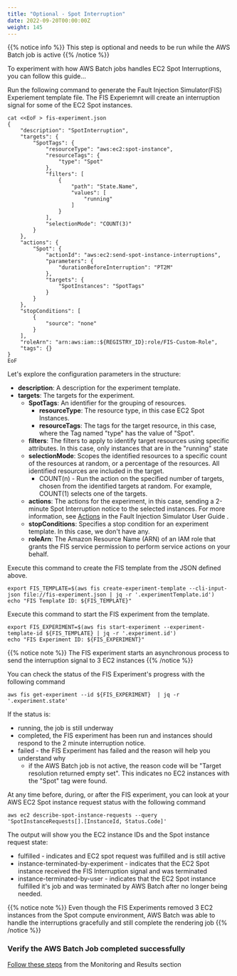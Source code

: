 ```yaml
---
title: "Optional - Spot Interruption"
date: 2022-09-20T00:00:00Z
weight: 145
---
```


{{% notice info %}}
This step is optional and needs to be run while the AWS Batch job is active
{{% /notice %}}

To experiment with how AWS Batch jobs handles EC2 Spot Interruptions, you can follow this guide...

Run the following command to generate the Fault Injection Simulator(FIS) Experiement template file. The FIS Experiemnt will create an interruption signal for some of the EC2 Spot instances.

```
cat <<EoF > fis-experiment.json
{
    "description": "SpotInterruption",
    "targets": {
        "SpotTags": {
            "resourceType": "aws:ec2:spot-instance",
            "resourceTags": {
                "type": "Spot"
            },
            "filters": [
                {
                    "path": "State.Name",
                    "values": [
                        "running"
                    ]
                }
            ],
            "selectionMode": "COUNT(3)"
        }
    },
    "actions": {
        "Spot": {
            "actionId": "aws:ec2:send-spot-instance-interruptions",
            "parameters": {
                "durationBeforeInterruption": "PT2M"
            },
            "targets": {
                "SpotInstances": "SpotTags"
            }
        }
    },
    "stopConditions": [
        {
            "source": "none"
        }
    ],
    "roleArn": "arn:aws:iam::${REGISTRY_ID}:role/FIS-Custom-Role",
    "tags": {}
}
EoF
```

Let's explore the configuration parameters in the structure:

- **description**: A description for the experiment template.
- **targets**: The targets for the experiment.
  - **SpotTags**: An identifier for the grouping of resources.
    - **resourceType**: The resource type, in this case EC2 Spot Instances.
    - **resourceTags**: The tags for the target resource, in this case, where the Tag named "type" has the value of "Spot".
  - **filters**: The filters to apply to identify target resources using specific attributes.  In this case, only instances that are in the "running" state
  - **selectionMode**: Scopes the identified resources to a specific count of the resources at random, or a percentage of the resources. All identified resources are included in the target.
    - COUNT(n) - Run the action on the specified number of targets, chosen from the identified targets at random. For example, COUNT(1) selects one of the targets.
  - **actions**: The actions for the experiment, in this case, sending a 2-minute Spot Interruption notice to the selected instances. For more information, see [Actions](https://docs.aws.amazon.com/fis/latest/userguide/actions.html) in the Fault Injection Simulator User Guide .
  - **stopConditions**: Specifies a stop condition for an experiment template.  In this case, we don't have any.
  - **roleArn**: The Amazon Resource Name (ARN) of an IAM role that grants the FIS service permission to perform service actions on your behalf.

Execute this command to create the FIS template from the JSON defined above.

```
export FIS_TEMPLATE=$(aws fis create-experiment-template --cli-input-json file://fis-experiment.json | jq -r '.experimentTemplate.id')
echo "FIS Template ID: ${FIS_TEMPLATE}"
```

Execute this command to start the FIS experiment from the template.

```
export FIS_EXPERIMENT=$(aws fis start-experiment --experiment-template-id ${FIS_TEMPLATE} | jq -r '.experiment.id')
echo "FIS Experiment ID: ${FIS_EXPERIMENT}"
```

{{% notice note %}}
The FIS experiment starts an asynchronous process to send the interruption signal to 3 EC2 instances
{{% /notice %}}

You can check the status of the FIS Experiment's progress with the following command

```
aws fis get-experiment --id ${FIS_EXPERIMENT}  | jq -r '.experiment.state'
```

If the status is:
- running, the job is still underway
- completed, the FIS experiment has been run and instances should respond to the 2 minute interruption notice.
- failed - the FIS Experiment has failed and the reason will help you understand why
  - if the AWS Batch job is not active, the reason code will be "Target resolution returned empty set".  This indicates no EC2 instances with the "Spot" tag were found.

At any time before, during, or after the FIS experiment, you can look at your AWS EC2 Spot instance request status with the following command

```
aws ec2 describe-spot-instance-requests --query 'SpotInstanceRequests[].[InstanceId, Status.Code]'
```

The output will show you the EC2 instance IDs and the Spot instance request state:
  - fulfilled - indicates and EC2 spot request was fulfilled and is still active
  - instance-terminated-by-experiment - indicates that the EC2 Spot instance received the FIS Interruption signal and was terminated
  - instance-terminated-by-user - indicates that the EC2 Spot instance fulfilled it's job and was terminated by AWS Batch after no longer being needed.

{{% notice note %}}
Even though the FIS Experiments removed 3 EC2 instances from the Spot compute environment, AWS Batch was able to handle the interruptions gracefully and still complete the rendering job
{{% /notice %}}

### Verify the AWS Batch Job completed successfully

[Follow these steps](/rendering-with-batch/monitor.html) from the Monitoring and Results section